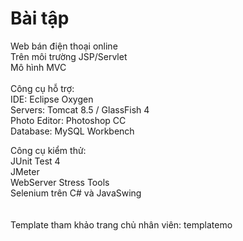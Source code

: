 # Bài tập
Web bán điện thoại online <br/>
Trên môi trường JSP/Servlet <br/>
Mô hình MVC <br/>
<br/>
Công cụ hỗ trợ: <br/>
IDE: Eclipse Oxygen <br/>
Servers: Tomcat 8.5 / GlassFish 4<br/>
Photo Editor: Photoshop CC <br/>
Database: MySQL Workbench <br/>

Công cụ kiểm thử:<br/>
JUnit Test 4 <br/>
JMeter <br/>
WebServer Stress Tools <br/>
Selenium trên C# và JavaSwing <br/>
<br/><br/>
Template tham khảo trang chủ nhân viên: templatemo